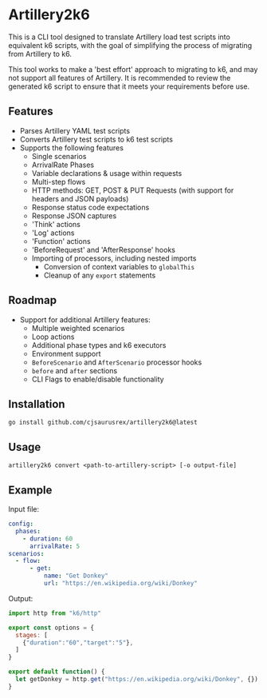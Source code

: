 # Artillery2k6

This is a CLI tool designed to translate Artillery load test scripts into equivalent k6 scripts, with the goal of simplifying the process of migrating from Artillery to k6.

This tool works to make a 'best effort' approach to migrating to k6, and may not support all features of Artillery. It is recommended to review the generated k6 script to ensure that it meets your requirements before use.

## Features
- Parses Artillery YAML test scripts
- Converts Artillery test scripts to k6 test scripts
- Supports the following features
  - Single scenarios
  - ArrivalRate Phases
  - Variable declarations & usage within requests
  - Multi-step flows
  - HTTP methods: GET, POST & PUT Requests (with support for headers and JSON payloads)
  - Response status code expectations
  - Response JSON captures
  - 'Think' actions
  - 'Log' actions
  - 'Function' actions
  - 'BeforeRequest' and 'AfterResponse' hooks
  - Importing of processors, including nested imports
    - Conversion of context variables to `globalThis`
    - Cleanup of any `export` statements

## Roadmap
- Support for additional Artillery features:
  - Multiple weighted scenarios
  - Loop actions
  - Additional phase types and k6 executors
  - Environment support
  - `BeforeScenario` and `AfterScenario` processor hooks
  - `before` and `after` sections
  - CLI Flags to enable/disable functionality

## Installation
`go install github.com/cjsaurusrex/artillery2k6@latest`

## Usage
`artillery2k6 convert <path-to-artillery-script> [-o output-file]`

## Example
Input file:
```yaml
config:
  phases:
    - duration: 60
      arrivalRate: 5
scenarios:
  - flow:
      - get:
          name: "Get Donkey"
          url: "https://en.wikipedia.org/wiki/Donkey"
```

Output:
```javascript
import http from "k6/http"

export const options = {
  stages: [
    {"duration":"60","target":"5"},
  ]
}

export default function() {
  let getDonkey = http.get("https://en.wikipedia.org/wiki/Donkey", {});
}
```